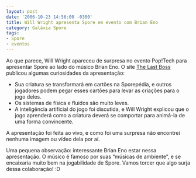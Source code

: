 ```yaml
---
layout: post
date: '2006-10-23 14:56:00 -0300'
title: Will Wright apresenta Spore em evento com Brian Eno
category: Galáxia Spore
tags:
- Spore
- eventos
---
```

Ao que parece, Will Wright apareceu de surpresa no evento Pop!Tech para apresentar Spore ao lado do músico Brian Eno. O site [The Last Boss]() publicou algumas curiosidades da apresentação:

- Sua criatura se transformará em cartões na Sporepédia, e outros jogadores podem pegar esses cartões para levar as criações para o jogo deles.
- Os sistemas de física e fluidos são muito leves.
- A inteligência artificial do jogo foi discutida, e Will Wright explicou que o jogo aprenderá como a criatura deverá se comportar para animá-la de uma forma convincente.

A apresentação foi feita ao vivo, e como foi uma surpresa não encontrei nenhuma imagem ou vídeo dela por aí.

Uma pequena observação: interessante Brian Eno estar nessa apresentação. O músico é famoso por suas “músicas de ambiente”, e se encaixaria muito bem na jogabilidade de Spore. Vamos torcer que algo surja dessa colaboração! :D